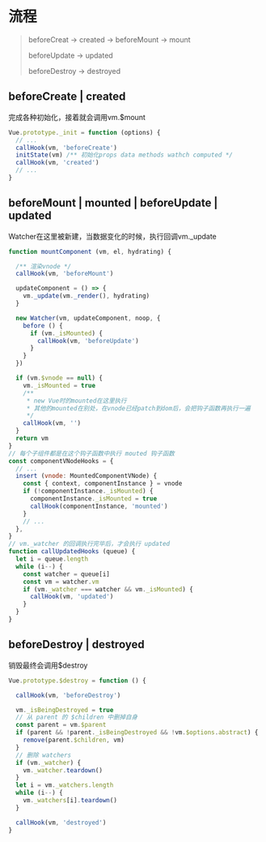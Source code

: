 

# 流程

> beforeCreat -> created -> beforeMount -> mount
>
> beforeUpdate -> updated
>
> beforeDestroy -> destroyed

## beforeCreate | created
完成各种初始化，接着就会调用vm.$mount
```js
Vue.prototype._init = function (options) {
  // ...
  callHook(vm, 'beforeCreate')
  initState(vm) /** 初始化props data methods wathch computed */
  callHook(vm, 'created')
  // ...
}
```

## beforeMount | mounted | beforeUpdate | updated
Watcher在这里被新建，当数据变化的时候，执行回调vm._update
```js
function mountComponent (vm, el, hydrating) {

  /** 渲染vnode */
  callHook(vm, 'beforeMount')

  updateComponent = () => {
    vm._update(vm._render(), hydrating)
  }

  new Watcher(vm, updateComponent, noop, {
    before () {
      if (vm._isMounted) {
        callHook(vm, 'beforeUpdate')
      }
    }
  })

  if (vm.$vnode == null) {
    vm._isMounted = true
    /**
     * new Vue时的mounted在这里执行
     * 其他的mounted在别处，在vnode已经patch到dom后，会把钩子函数再执行一遍
     */
    callHook(vm, '')
  }
  return vm
}
// 每个子组件都是在这个钩子函数中执行 mouted 钩子函数
const componentVNodeHooks = {
  // ...
  insert (vnode: MountedComponentVNode) {
    const { context, componentInstance } = vnode
    if (!componentInstance._isMounted) {
      componentInstance._isMounted = true
      callHook(componentInstance, 'mounted')
    }
    // ...
  },
}
// vm._watcher 的回调执行完毕后，才会执行 updated
function callUpdatedHooks (queue) {
  let i = queue.length
  while (i--) {
    const watcher = queue[i]
    const vm = watcher.vm
    if (vm._watcher === watcher && vm._isMounted) {
      callHook(vm, 'updated')
    }
  }
}
```

## beforeDestroy | destroyed
销毁最终会调用$destroy
```js
Vue.prototype.$destroy = function () {

  callHook(vm, 'beforeDestroy')

  vm._isBeingDestroyed = true
  // 从 parent 的 $children 中删掉自身
  const parent = vm.$parent
  if (parent && !parent._isBeingDestroyed && !vm.$options.abstract) {
    remove(parent.$children, vm)
  }
  // 删除 watchers
  if (vm._watcher) {
    vm._watcher.teardown()
  }
  let i = vm._watchers.length
  while (i--) {
    vm._watchers[i].teardown()
  }

  callHook(vm, 'destroyed')
}
```
